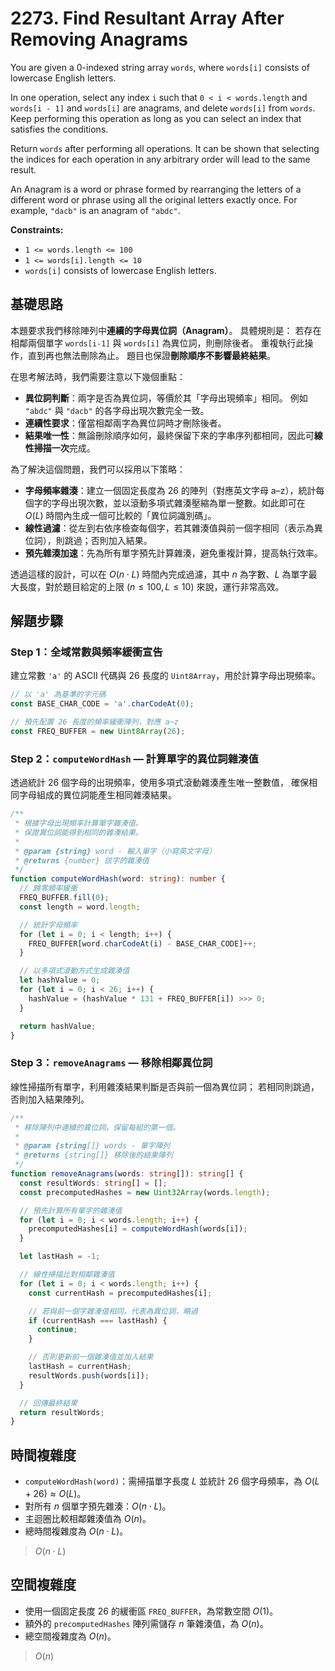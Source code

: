 # 2273. Find Resultant Array After Removing Anagrams

You are given a 0-indexed string array `words`, where `words[i]` consists of lowercase English letters.

In one operation, select any index `i` such that `0 < i < words.length` and `words[i - 1]` and `words[i]` are anagrams, and delete `words[i]` from `words`. 
Keep performing this operation as long as you can select an index that satisfies the conditions.

Return `words` after performing all operations. 
It can be shown that selecting the indices for each operation in any arbitrary order will lead to the same result.

An Anagram is a word or phrase formed by rearranging the letters of a different word or phrase using all the original letters exactly once. 
For example, `"dacb"` is an anagram of `"abdc"`.

**Constraints:**

- `1 <= words.length <= 100`
- `1 <= words[i].length <= 10`
- `words[i]` consists of lowercase English letters.

## 基礎思路

本題要求我們移除陣列中**連續的字母異位詞（Anagram）**。
具體規則是：
若存在相鄰兩個單字 `words[i-1]` 與 `words[i]` 為異位詞，則刪除後者。
重複執行此操作，直到再也無法刪除為止。
題目也保證**刪除順序不影響最終結果**。

在思考解法時，我們需要注意以下幾個重點：

- **異位詞判斷**：兩字是否為異位詞，等價於其「字母出現頻率」相同。
  例如 `"abdc"` 與 `"dacb"` 的各字母出現次數完全一致。
- **連續性要求**：僅當相鄰兩字為異位詞時才刪除後者。
- **結果唯一性**：無論刪除順序如何，最終保留下來的字串序列都相同，因此可**線性掃描一次**完成。

為了解決這個問題，我們可以採用以下策略：

- **字母頻率雜湊**：建立一個固定長度為 26 的陣列（對應英文字母 a–z），統計每個字的字母出現次數，並以滾動多項式雜湊壓縮為單一整數。如此即可在 $O(L)$ 時間內生成一個可比較的「異位詞識別碼」。
- **線性過濾**：從左到右依序檢查每個字，若其雜湊值與前一個字相同（表示為異位詞），則跳過；否則加入結果。
- **預先雜湊加速**：先為所有單字預先計算雜湊，避免重複計算，提高執行效率。

透過這樣的設計，可以在 $O(n \cdot L)$ 時間內完成過濾，其中 $n$ 為字數、$L$ 為單字最大長度，對於題目給定的上限 ($n \le 100, L \le 10$) 來說，運行非常高效。

## 解題步驟

### Step 1：全域常數與頻率緩衝宣告

建立常數 `'a'` 的 ASCII 代碼與 26 長度的 `Uint8Array`，用於計算字母出現頻率。

```typescript
// 以 'a' 為基準的字元碼
const BASE_CHAR_CODE = 'a'.charCodeAt(0);

// 預先配置 26 長度的頻率緩衝陣列，對應 a~z
const FREQ_BUFFER = new Uint8Array(26);
```

### Step 2：`computeWordHash` — 計算單字的異位詞雜湊值

透過統計 26 個字母的出現頻率，使用多項式滾動雜湊產生唯一整數值，
確保相同字母組成的異位詞能產生相同雜湊結果。

```typescript
/**
 * 根據字母出現頻率計算單字雜湊值。
 * 保證異位詞能得到相同的雜湊結果。
 *
 * @param {string} word - 輸入單字（小寫英文字母）
 * @returns {number} 該字的雜湊值
 */
function computeWordHash(word: string): number {
  // 歸零頻率緩衝
  FREQ_BUFFER.fill(0);
  const length = word.length;

  // 統計字母頻率
  for (let i = 0; i < length; i++) {
    FREQ_BUFFER[word.charCodeAt(i) - BASE_CHAR_CODE]++;
  }

  // 以多項式滾動方式生成雜湊值
  let hashValue = 0;
  for (let i = 0; i < 26; i++) {
    hashValue = (hashValue * 131 + FREQ_BUFFER[i]) >>> 0;
  }

  return hashValue;
}
```

### Step 3：`removeAnagrams` — 移除相鄰異位詞

線性掃描所有單字，利用雜湊結果判斷是否與前一個為異位詞；
若相同則跳過，否則加入結果陣列。

```typescript
/**
 * 移除陣列中連續的異位詞，保留每組的第一個。
 *
 * @param {string[]} words - 單字陣列
 * @returns {string[]} 移除後的結果陣列
 */
function removeAnagrams(words: string[]): string[] {
  const resultWords: string[] = [];
  const precomputedHashes = new Uint32Array(words.length);

  // 預先計算所有單字的雜湊值
  for (let i = 0; i < words.length; i++) {
    precomputedHashes[i] = computeWordHash(words[i]);
  }

  let lastHash = -1;

  // 線性掃描比對相鄰雜湊值
  for (let i = 0; i < words.length; i++) {
    const currentHash = precomputedHashes[i];

    // 若與前一個字雜湊值相同，代表為異位詞，略過
    if (currentHash === lastHash) {
      continue;
    }

    // 否則更新前一個雜湊值並加入結果
    lastHash = currentHash;
    resultWords.push(words[i]);
  }

  // 回傳最終結果
  return resultWords;
}
```

## 時間複雜度

- `computeWordHash(word)`：需掃描單字長度 $L$ 並統計 26 個字母頻率，為 $O(L + 26) \approx O(L)$。
- 對所有 $n$ 個單字預先雜湊：$O(n \cdot L)$。
- 主迴圈比較相鄰雜湊值為 $O(n)$。
- 總時間複雜度為 $O(n \cdot L)$。

> $O(n \cdot L)$

## 空間複雜度

- 使用一個固定長度 26 的緩衝區 `FREQ_BUFFER`，為常數空間 $O(1)$。
- 額外的 `precomputedHashes` 陣列需儲存 $n$ 筆雜湊值，為 $O(n)$。
- 總空間複雜度為 $O(n)$。

> $O(n)$

